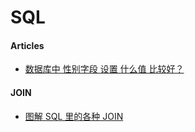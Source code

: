 # SQL

#### Articles
* [数据库中 性别字段 设置 什么值 比较好？](https://www.zhihu.com/question/22345335)

#### JOIN
* [图解 SQL 里的各种 JOIN](https://zhuanlan.zhihu.com/p/29234064)
